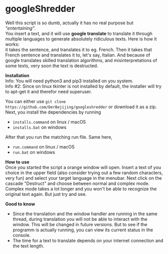 # googleShredder

Well this script is so dumb, actually it has no real purpose but *"entertaining"*.  
You insert a text, and it will use **google translate** to translate it through multiple languages to generate absolutely ridiculous texts. Here is how it works:  
it takes the sentence, and translates it to eg. French. Then it takes that French sentence and translates it to, let's say, Italian. And because of google translates skilled translation algorithms, and misinterpretations of some texts, very soon the text is destructed.  

**Installation**  
Info: You will need python3 and pip3 installed on you system.  
Info #2: Since on linux tkinter is not installed by default, the installer will try to apt-get it and therefor need superuser.  

You can either use `git clone https://github.com/DerBejijing/googleshredder` or download it as a zip.  
Next, you install the dependencies by running    
  - `installs.command` on linux / macOS  
  - `installs.bat` on windows  

After that you run the matching run file. Same here,  
  - `run.command` on linux / macOS  
  - `run.bat` on windows  

**How to use**  
Once you started the script a orange window will open. Insert a text of you choice in the upper field (also consider trying out a few random characters, very fun) and select your target language in the menubar. Next click on the cascade "Destruct" and choose between normal and complex mode. Complex mode takes a lot longer and you won't be able to recognize the original text again. But just try and see.  

**Good to know**  
  - Since the translation and the window handler are running in the same thread, during translation you will not be able to interact with the window. This will be changed in future versions. But to see if the programm is actually running, you can view its current status in the console.  
  - The time for a text to translate depends on your internet connection and the text length.  

